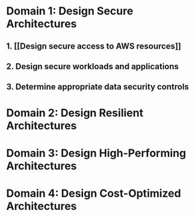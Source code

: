 # Domain 1: Design Secure Architectures

## 1. [[Design secure access to AWS resources]]
## 2. Design secure workloads and applications
## 3. Determine appropriate data security controls


# Domain 2: Design Resilient Architectures

# Domain 3: Design High-Performing Architectures

# Domain 4: Design Cost-Optimized Architectures
